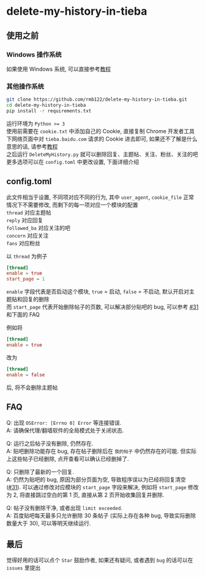# delete-my-history-in-tieba

## 使用之前

### Windows 操作系统

如果使用 Windows 系统, 可以直接参考[教程][1]  

### 其他操作系统

```sh
git clone https://github.com/rmb122/delete-my-history-in-tieba.git
cd delete-my-history-in-tieba
pip install -r requirements.txt
```

运行环境为 `Python >= 3`  
使用前需要在 `cookie.txt` 中添加自己的 Cookie, 直接复制 Chrome 开发者工具下网络页面中对 `tieba.baidu.com` 请求的 Cookie 进去即可, 如果还不了解是什么意思的话, 请参考[教程][1]  
之后运行 `DeleteMyHistory.py` 就可以删除回复、主题帖、关注、粉丝、关注的吧  
更多选项可以在 `config.toml` 中更改设置, 下面详细介绍  

## config.toml

此文件相当于设置, 不同项对应不同的行为, 其中 `user_agent`, `cookie_file` 正常情况下不需要修改, 而剩下的每一项对应一个模块的配置  
`thread` 对应主题帖  
`reply` 对应回复  
`followed_ba` 对应关注的吧  
`concern` 对应关注  
`fans` 对应粉丝

以 `thread` 为例子  
```toml
[thread]
enable = true
start_page = 1
```

`enable` 字段代表是否启动这个模块, `true` = 启动, `false` = 不启动, 默认开启对主题贴和回复的删除  
而 `start_page` 代表开始删除帖子的页数, 可以解决部分贴吧的 bug, 可以参考 [#31][2] 和下面的 FAQ

例如将  
```toml
[thread]
enable = true
```
改为  
```toml
[thread]
enable = false
```
后, 将不会删除主题帖

## FAQ

Q: 出现 `OSError: [Errno 0] Error` 等连接错误.  
A: 请确保代理/翻墙软件的全局模式处于关闭状态.

Q: 运行之后帖子没有删除, 仍然存在.  
A: 贴吧删除功能存在 bug, 存在帖子删除后在 `我的帖子` 中仍然存在的可能. 但实际上这些帖子已经删除, 点开查看可以确认已经删掉了.

Q: 只删除了最新的一个回复.  
A: 仍然为贴吧的 bug, 原因为部分页面为空, 导致程序误以为已经将回复清空 ([#31][2]). 可以通过修改对应模块的 `start_page` 字段来解决, 例如将 `start_page` 修改为 2, 将直接跳过空白的第 1 页, 直接从第 2 页开始收集回复并删除.

Q: 帖子没有删除干净, 或者出现 `limit exceeded`.  
A: 百度贴吧每天最多只允许删除 30 条帖子 (实际上存在各种 bug, 导致实际删除数量大于 30), 可以等明天继续运行.

## 最后

觉得好用的话可以点个 `Star` 鼓励作者, 如果还有疑问, 或者遇到 `bug` 的话可以在 `issues` 里提出

[1]: https://github.com/rmb122/Delete-my-hisroy-in-tieba/blob/master/Guide.md
[2]: https://github.com/rmb122/delete-my-history-in-tieba/issues/31
